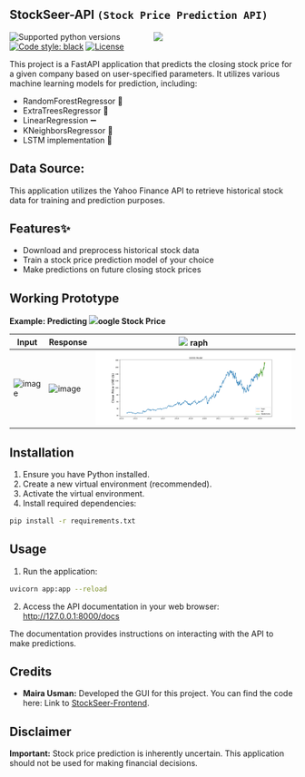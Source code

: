 
## StockSeer-API  `(Stock Price Prediction API)`
<img src='https://github.com/samadpls/stockseer-api/assets/94792103/dc4f0585-3eaa-4837-a50f-c64375674f41' width=250px align='right'>

![Supported python versions](https://img.shields.io/badge/python-3.8%20%7C%203.9%20%7C%203.10%20%7C%203.11-blue)
[![Code style: black](https://img.shields.io/badge/code%20style-black-000000.svg)](https://github.com/psf/black) 
[![License](https://img.shields.io/badge/License-MIT%202.0-blue.svg)](LICENSE)

This project is a FastAPI application that predicts the closing stock price for a given company based on user-specified parameters. It utilizes various machine learning models for prediction, including:

* RandomForestRegressor 🌳
* ExtraTreesRegressor 🌲
* LinearRegression ➖
* KNeighborsRegressor 🤝
* LSTM implementation 🔄

## Data Source:

This application utilizes the Yahoo Finance API to retrieve historical stock data for training and prediction purposes.

## Features✨

* Download and preprocess historical stock data
* Train a stock price prediction model of your choice
* Make predictions on future closing stock prices


## Working Prototype 
**Example: Predicting <img src='https://github.com/samadpls/stockseer-api/assets/94792103/be02a515-e6d3-402e-a6bd-2f7f21065fa6' width=15px>oogle
 Stock Price**

| Input | Response| <img src='https://github.com/samadpls/stockseer-api/assets/94792103/be02a515-e6d3-402e-a6bd-2f7f21065fa6' width=20px> raph |
|------|---------|---------|
|![image](https://github.com/samadpls/stockseer-api/assets/94792103/b6860128-41fb-463d-908d-433b11f3d826)|![image](https://github.com/samadpls/stockseer-api/assets/94792103/5ef2c728-22e3-4e9c-9049-b8b8ceddc276)| <img src='prediction_plot.png' width=650px>|

## Installation

1. Ensure you have Python installed.
2. Create a new virtual environment (recommended).
3. Activate the virtual environment.
4. Install required dependencies:

```bash
pip install -r requirements.txt
```

## Usage

1. Run the application:

```bash
uvicorn app:app --reload
```

2. Access the API documentation in your web browser: http://127.0.0.1:8000/docs

The documentation provides instructions on interacting with the API to make predictions.


## Credits

* **Maira Usman:**  Developed the GUI for this project. You can find the code here: Link to [StockSeer-Frontend](https://github.com/Myrausman/StockSeer-Frontend).

## Disclaimer

**Important:** Stock price prediction is inherently uncertain. This application should not be used for making financial decisions. 
